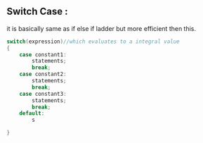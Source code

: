 ## Switch Case :
it is basically same as if else if ladder but more efficient then this.
```cpp
switch(expression)//which evaluates to a integral value
{
	case constant1:
		statements;
		break;
	case constant2:
		statements;
		break;
	case constant3:
		statements;
		break;
	default:
		s

}
```